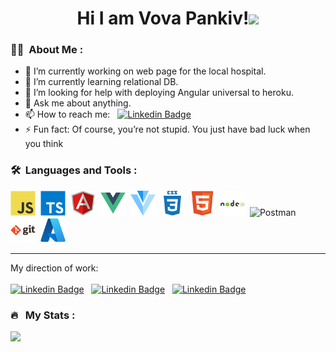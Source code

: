 <h1 align="center">Hi I am Vova Pankiv!<img src="https://media.giphy.com/media/hvRJCLFzcasrR4ia7z/giphy.gif" width="40"></h1>

### :woman_technologist: &nbsp;About Me :

- 🔭 I’m currently working on web page for the local hospital.
- 🌱 I’m currently learning relational DB.
- 🤔 I’m looking for help with deploying Angular universal to heroku.
- 💬 Ask me about anything.
- 📫 How to reach me: &nbsp; [![Linkedin Badge](https://img.shields.io/badge/-pankiv-blue?style=flat&logo=Linkedin&logoColor=white)](https://www.linkedin.com/in/volodymyr-pankiv-3905bb167)
- ⚡ Fun fact: Of course, you’re not stupid. You just have bad luck when you think

### 🛠 &nbsp;Languages and Tools :

<p>
<img src="https://github.com/devicons/devicon/blob/master/icons/javascript/javascript-original.svg" title="JavaScript" alt="JavaScript" width="40" height="40"/>&nbsp;
<img src="https://github.com/devicons/devicon/blob/master/icons/typescript/typescript-original.svg" title="TypeScript" alt="TypeScript" width="40" height="40"/>&nbsp;
<img src="https://github.com/devicons/devicon/blob/master/icons/angularjs/angularjs-original.svg" title="Angular" alt="Angular" width="40" height="40"/>&nbsp;
<img src="https://github.com/devicons/devicon/blob/master/icons/vuejs/vuejs-original.svg" title="Vue" alt="Vue" width="40" height="40"/>&nbsp;
<img src="https://github.com/devicons/devicon/blob/master/icons/vuetify/vuetify-original.svg" title="Vuetify" alt="Vuetify" width="40" height="40"/>&nbsp;
<img src="https://github.com/devicons/devicon/blob/master/icons/css3/css3-plain-wordmark.svg"  title="CSS3" alt="CSS" width="40" height="40"/>&nbsp;
<img src="https://github.com/devicons/devicon/blob/master/icons/html5/html5-original.svg" title="HTML5" alt="HTML" width="40" height="40"/>&nbsp;
<img src="https://github.com/devicons/devicon/blob/master/icons/nodejs/nodejs-original-wordmark.svg" title="NodeJS" alt="NodeJS" width="40" height="40"/>&nbsp;
<img src="https://www.vectorlogo.zone/logos/getpostman/getpostman-icon.svg" title="Postman"  alt="Postman" width="40" height="40"/>&nbsp;
<img src="https://github.com/devicons/devicon/blob/master/icons/git/git-original-wordmark.svg" title="Git" **alt="Git" width="40" height="40"/>&nbsp;
<img src="https://github.com/devicons/devicon/blob/master/icons/azure/azure-original.svg" title="Azure" **alt="Azure" width="40" height="40"/>&nbsp;
</p>

---
My direction of work: <br /> <br />
  [![Linkedin Badge](https://img.shields.io/badge/Front-end-brightgreen?style=for-the-badge&logo=googlechrome)](https://github.com/Frontend-direction) &nbsp;
  [![Linkedin Badge](https://img.shields.io/badge/Back-end-orange?style=for-the-badge&logo=nodedotjs)](https://github.com/Backend-direction) &nbsp;
  [![Linkedin Badge](https://img.shields.io/badge/CI-CD-blue?style=for-the-badge&logo=azurepipelines)](https://github.com/CI-CD-direction) &nbsp;


### 🔥 &nbsp; My Stats :
<img src="https://github-readme-stats.vercel.app/api?username=vovapankiw&&show_icons=true&title_color=ffffff&icon_color=bb2acf&text_color=daf7dc&bg_color=151515" >
